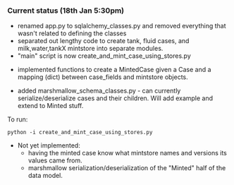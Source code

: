 
### Current status (18th Jan 5:30pm)

* renamed app.py to sqlalchemy_classes.py and removed everything that wasn't related to defining the classes
* separated out lengthy code to create tank, fluid cases, and milk,water,tankX mintstore into separate modules.
* "main" script is now create_and_mint_case_using_stores.py
 - implemented functions to create a MintedCase given a Case and a mapping (dict) between case_fields and mintstore objects.
* added marshmallow_schema_classes.py - can currently serialize/deserialize cases and their children.  Will add example
and extend to Minted stuff.

To run:
```
python -i create_and_mint_case_using_stores.py
```

* Not yet implemented:
   * having the minted case know what mintstore names and versions its
values came from.
   * marshmallow serialization/deserialization of the "Minted" half of the data model.
